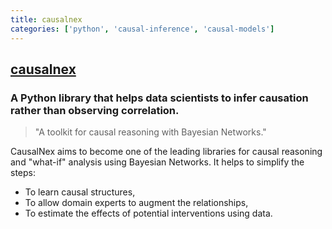 ```yaml
---
title: causalnex
categories: ['python', 'causal-inference', 'causal-models']
---
```

## [causalnex](https://github.com/quantumblacklabs/causalnex)

### A Python library that helps data scientists to infer causation rather than observing correlation.


> "A toolkit for causal reasoning with Bayesian Networks."

CausalNex aims to become one of the leading libraries for causal reasoning and "what-if" analysis using Bayesian Networks. It helps to simplify the steps:
 - To learn causal structures,
 - To allow domain experts to augment the relationships,
 - To estimate the effects of potential interventions using data.
